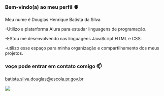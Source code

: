 ### Bem-vindo(a) ao meu perfil 🫀

Meu nume é Douglas Henrique Batista da Silva

-Utilizo a platarforma Alura para estudar linguagens de programação.

-EStou me desenvolvendo nas linguagens JavaScript.HTML e CSS.

-utilizo esse espaço para minha organização e compartilhamento dos meus projetos.

### voçe pode entrar em contato comigo 📫
batista.silva.douglas@escola.pr.gov.br

![](https://media.tenor.com/5UxH0toSf4MAAAAC/rick.gif)

